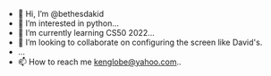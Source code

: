 - 👋 Hi, I’m @bethesdakid
- 👀 I’m interested in python...
- 🌱 I’m currently learning CS50 2022...
- 💞️ I’m looking to collaborate on configuring the screen like David's.
- ...
- 📫 How to reach me kenglobe@yahoo.com..

<!---
bethesdakid/bethesdakid is a ✨ special ✨ repository because its `README.md` (this file) appears on your GitHub profile.
You can click the Preview link to take a look at your changes.
CS50's Introduction to Programming with Python
The computer is a Macbook pro 2019 M1
the bottom dock as on the right first the “IDLE” then the “terminal” then the “Python Launcher” 
In applications is Python 3.1.1 as follows
Update Shell profile Command
read.me
Python Launcher.app
Python Documentation.html
License.rtf
Install Certificates.command
IDLE.app

can you list the sequence to the start screen like David’s with Hello world?
--->
